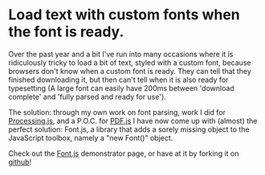 # Load text with custom fonts when the font is ready.

Over the past year and a bit I've run into many occasions where it is ridiculously tricky to load a bit of text, styled with a custom font, because browsers don't know when a custom font is ready. They can tell that they finished downloading it, but then can't tell when it is also ready for typesetting (A large font can easily have 200ms between 'download complete' and 'fully parsed and ready for use').

The solution: through my own work on font parsing, work I did for <a href="http://processingjs.org">Processing.js</a>, and a P.O.C. for <a href="https://github.com/mozilla/pdf.js">PDF.js</a> I have now come up with (almost) the perfect solution: Font.js, a library that adds a sorely missing object to the JavaScript toolbox, namely a "new Font()" object.

Check out the <a href="http://pomax.nihongoresources.com/pages/Font.js/">Font.js</a> demonstrator page, or have at it by forking it on <a href="https://github.com/pomax/Font.js">github</a>!
